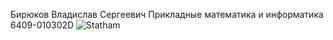 Бирюков Владислав Сергеевич
Прикладные математика и информатика
6409-010302D
![Statham](https://krot.info/uploads/posts/2022-03/1647149697_36-krot-info-p-dzheison-stetkhem-mem-smeshnie-foto-38.png)
